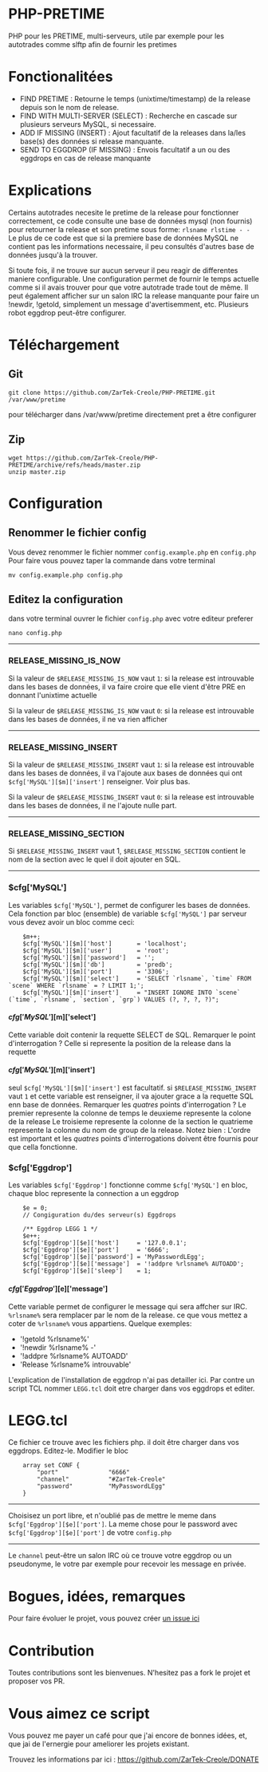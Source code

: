 # PHP-PRETIME

PHP pour les PRETIME, multi-serveurs, utile par exemple pour les autotrades comme slftp afin de fournir les pretimes

# Fonctionalitées

* FIND PRETIME      : Retourne le temps (unixtime/timestamp) de la release depuis son le nom de release.
* FIND WITH MULTI-SERVER (SELECT) : Recherche en cascade sur plusieurs serveurs MySQL, si necessaire.
* ADD IF MISSING (INSERT)   : Ajout facultatif de la releases dans la/les base(s) des données si release manquante.
* SEND TO EGGDROP (IF MISSING) : Envois facultatif a un ou des eggdrops en cas de release manquante

# Explications
Certains autotrades necesite le pretime de la release pour fonctionner correctement,
ce code consulte une base de données mysql (non fournis) pour retourner la release et son pretime sous forme:
`rlsname rlstime - -`
Le plus de ce code est que si la premiere base de données MySQL ne contient pas les informations necessaire, il peu consultés d'autres base de données jusqu'à la trouver. 

Si toute fois, il ne trouve sur aucun serveur il peu reagir de differentes maniere configurable. 
Une configuration permet de fournir le temps actuelle comme si il avais trouver pour que votre autotrade trade tout de même.
Il peut également afficher sur un salon IRC la release manquante pour faire un !newdir, !getold, simplement un message d'avertisemment, etc. Plusieurs robot eggdrop peut-être configurer.

# Téléchargement
## Git

```git clone https://github.com/ZarTek-Creole/PHP-PRETIME.git /var/www/pretime```

pour télécharger dans /var/www/pretime directement pret a être configurer
## Zip
```
wget https://github.com/ZarTek-Creole/PHP-PRETIME/archive/refs/heads/master.zip
unzip master.zip
```
# Configuration

## Renommer le fichier config
Vous devez renommer le fichier nommer `config.example.php` en `config.php`
Pour faire vous pouvez taper la commande dans votre terminal 

```mv config.example.php config.php```
## Editez la configuration
dans votre terminal ouvrer le fichier `config.php` avec votre editeur preferer 

```nano config.php```

---

### RELEASE_MISSING_IS_NOW

Si la valeur de `$RELEASE_MISSING_IS_NOW` vaut `1`: si la release est introuvable dans les bases de données, il va faire croire que elle vient d'être PRE en donnant l'unixtime actuelle

Si la valeur de `$RELEASE_MISSING_IS_NOW` vaut `0`: si la release est introuvable dans les bases de données, il ne va rien afficher

---

### RELEASE_MISSING_INSERT

Si la valeur de `$RELEASE_MISSING_INSERT` vaut `1`: si la release est introuvable dans les bases de données,
il va l'ajoute aux bases de données qui ont `$cfg['MySQL'][$m]['insert']` renseigner. Voir plus bas.

Si la valeur de `$RELEASE_MISSING_INSERT` vaut `0`: si la release est introuvable dans les bases de données, il ne l'ajoute nulle part.

---

### RELEASE_MISSING_SECTION

Si `$RELEASE_MISSING_INSERT` vaut 1, `$RELEASE_MISSING_SECTION` contient le nom de la section avec le quel il doit ajouter en SQL.

---
### $cfg['MySQL']
Les variables `$cfg['MySQL']`, permet de configurer les bases de données. Cela fonction par bloc (ensemble) de variable `$cfg['MySQL']` par serveur vous devez avoir un bloc comme ceci: 

```
    $m++;
	$cfg['MySQL'][$m]['host']		= 'localhost';
	$cfg['MySQL'][$m]['user']		= 'root';
	$cfg['MySQL'][$m]['password']   = '';
	$cfg['MySQL'][$m]['db'] 		= 'predb';
	$cfg['MySQL'][$m]['port'] 	    = '3306';
	$cfg['MySQL'][$m]['select'] 	= 'SELECT `rlsname`, `time` FROM `scene` WHERE `rlsname` = ? LIMIT 1;';
	$cfg['MySQL'][$m]['insert'] 	= "INSERT IGNORE INTO `scene` (`time`, `rlsname`, `section`, `grp`) VALUES (?, ?, ?, ?)";
```

#### $cfg['MySQL'][$m]['select']
Cette variable doit contenir la requette SELECT de SQL. Remarquer le point d'interrogation ? Celle si represente la position de la release dans la requette

#### $cfg['MySQL'][$m]['insert']
seul `$cfg['MySQL'][$m]['insert']` est facultatif. si `$RELEASE_MISSING_INSERT` vaut `1` et cette variable est renseigner, il va ajouter grace a la requette SQL enn base de données.
Remarquer les *quatres* points d'interrogation ?
Le premier represente la colonne de temps
le deuxieme represente la colone de la release
Le troisieme represente la colonne de la section
le quatrieme represente la colonne du nom de group de la release.
Notez bien : L'ordre est important et  les *quatres* points d'interrogations doivent être fournis pour que cella fonctionne.

### $cfg['Eggdrop']
Les variables `$cfg['Eggdrop']` fonctionne comme `$cfg['MySQL']` en bloc, chaque bloc represente la connection a un eggdrop
```
    $e = 0;
    // Congiguration du/des serveur(s) Eggdrops

    /** Eggdrop LEGG 1 */ 
    $e++;
    $cfg['Eggdrop'][$e]['host']     = '127.0.0.1';
    $cfg['Eggdrop'][$e]['port']     = '6666';
    $cfg['Eggdrop'][$e]['password'] = 'MyPasswordLEgg';
    $cfg['Eggdrop'][$e]['message']  = '!addpre %rlsname% AUTOADD';
    $cfg['Eggdrop'][$e]['sleep']    = 1;
```
#### $cfg['Eggdrop'][$e]['message']
Cette variable permet de configurer le message qui sera affcher sur IRC. `%rlsname%` sera remplacer par le nom de la release. ce que vous mettez a coter de `%rlsname%` vous appartiens. Quelque exemples:
* '!getold %rlsname%'
* '!newdir %rlsname% -'
* '!addpre %rlsname% AUTOADD'
* 'Release %rlsname% introuvable'

L'explication de l'installation de eggdrop n'ai pas detailler ici. Par contre un script TCL nommer `LEGG.tcl` doit etre charger dans vos eggdrops et editer.

# LEGG.tcl
Ce fichier ce trouve avec les fichiers php. il doit être charger dans vos eggdrops.
Editez-le.
Modifier le bloc 
```
	array set CONF {
		"port"				"6666"
		"channel"			"#ZarTek-Creole"
		"password"			"MyPasswordLEgg"
	}
```

---

Choisisez un port libre, et n'oublié pas de mettre le meme dans `$cfg['Eggdrop'][$e]['port']`. La meme chose pour le password avec `$cfg['Eggdrop'][$e]['port']` de votre `config.php`

---

Le `channel` peut-être un salon IRC où ce trouve votre eggdrop ou un pseudonyme, le votre par exemple pour recevoir les message en privée.

# Bogues, idées, remarques
Pour faire évoluer le projet, vous pouvez créer [un issue ici](https://github.com/ZarTek-Creole/PHP-PRETIME/issues/new )

# Contribution

Toutes contributions sont les bienvenues. N'hesitez pas a fork le projet et proposer vos PR.

# Vous aimez ce script 
Vous pouvez me payer un café pour que j'ai encore de bonnes idées, et, que jai de l'ernergie pour ameliorer les projets existant.

Trouvez les informations par ici : https://github.com/ZarTek-Creole/DONATE
